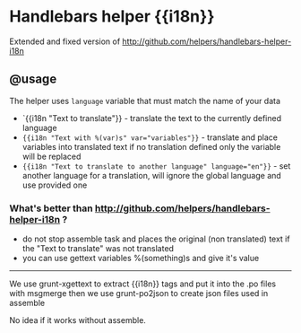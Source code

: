 # Handlebars helper {{i18n}}
 
 Extended and fixed version of <http://github.com/helpers/handlebars-helper-i18n>

## @usage

The helper uses `language` variable that must match the name of your data

- `{{i18n "Text to translate"}} - translate the text to the currently defined language
- `{{i18n "Text with %(var)s" var="variables"}}` - translate and place variables into translated text if no translation defined only the variable will be replaced
- `{{i18n "Text to translate to another language" language="en"}}` - set another language for a translation, will ignore the global language and use provided one

### What's better than <http://github.com/helpers/handlebars-helper-i18n> ?

- do not stop assemble task and places the original (non translated) text if the "Text to translate" was not translated
- you can use gettext variables %(something)s and give it's value

----
We use grunt-xgettext to extract {{i18n}} tags and put it into the .po files with msgmerge
then we use grunt-po2json to create json files used in assemble

No idea if it works without assemble.